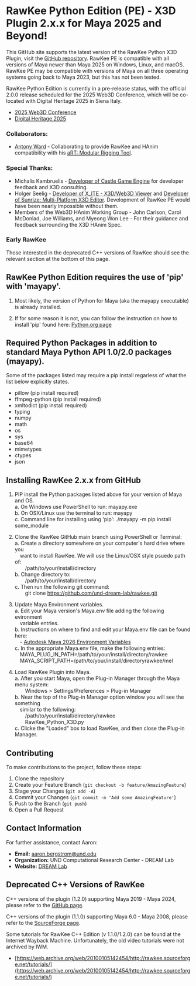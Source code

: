 
# RawKee Python Edition (PE) - X3D Plugin 2.x.x for Maya 2025 and Beyond!

This GitHub site supports the latest version of the RawKee Python X3D Plugin, visit the [GitHub repository](https://github.com/und-dream-lab/rawkee). RawKee PE is compatible with all versions of Maya newer than Maya 2025 on Windows, Linux, and macOS. RawKee PE may be compatible with versions of Maya on all three operating systems going back to Maya 2023, but this has not been tested.

RawKee Python Edition is currently in a pre-release status, with the official 2.0.0 release scheduled for the 2025 Web3D Conference, which will be co-located with Digital Heritage 2025 in Siena Italy.
- [2025 Web3D Conference](https://web3d.siggraph.org/2025/)
- [Digital Heritage 2025](https://digitalheritage2025.unisi.it/)

### Collaborators:
- [Antony Ward](https://www.antcgi.com/about) - Collaborating to provide RawKee and HAnim compatibility with his [aRT: Modular Rigging Tool](https://www.antcgi.com/store/p/art-modular-rigging-tool).

### Special Thanks:
- Michalis Kambruelis - [Developer of Castle Game Engine](https://castle-engine.io/) for developer feedback and X3D consulting.
- Holger Seelig - [Developer of X_ITE - X3D/Web3D Viewer](https://create3000.github.io/x_ite/) and [Developer of Sunrize: Multi-Platform X3D Editor](https://create3000.github.io/sunrize/). Development of RawKee PE would have been nearly impossible without them.
- Members of the Web3D HAnim Working Group - John Carlson, Carol McDonlad, Joe Williams, and Myeong Won Lee - For their guidance and feedback surrounding the X3D HAnim Spec.

### Early RawKee
Those interested in the deprecated C++ versions of RawKee should see the relevant section at the bottom of this page.


## RawKee Python Edition requires the use of 'pip' with 'mayapy'.

1. Most likely, the version of Python for Maya (aka the mayapy executable) is already installed.

2. If for some reason it is not, you can follow the instruction on how to install 'pip' found here:
   [Python.org page](https://pip.pypa.io/en/stable/installation/)
   

## Required Python Packages in addition to standard Maya Python API 1.0/2.0 packages (mayapy).

Some of the packages listed may require a pip install regarless of what the list below explicitly states.
- pillow        (pip install required)
- ffmpeg-python (pip install required)
- xmltodict     (pip install required)
- typing
- numpy
- math
- os
- sys
- base64
- mimetypes
- ctypes
- json 


## Installing RawKee 2.x.x from GitHub

1. PIP install the Python packages listed above for your version of Maya and OS.<br>
    a. On Windows use PowerShell to run:          mayapy.exe<br>
    b. On OSX/Linux use the terminal to run:      mayapy<br>
    c. Command line for installing using 'pip': ./mayapy -m pip install some_module

2. Clone the RawKee GitHub main branch using PowerShell or Terminal:<br>
    a. Create a directory somewhere on your computer's hard drive where you<br>
    &emsp;want to install RawKee. We will use the Linux/OSX style psuedo path of:<br>
    &emsp;&emsp;/path/to/your/install/directory<br>
    b. Change directory to:<br>
    &emsp;&emsp;/path/to/your/install/directory<br>
    c. Then run the following git command:<br>
    &emsp;&emsp;git clone https://github.com/und-dream-lab/rawkee.git

3. Update Maya Environment variables.<br>
    a. Edit your Maya version's Maya.env file adding the following evironment<br>
    &emsp;variable entries.<br>
    b. Instructions on where to find and edit your Maya.env file can be found here:<br>
    &emsp;- [Autodesk Maya 2026 Environment Variables](https://help.autodesk.com/view/MAYAUL/2026/ENU/?guid=GUID-925EB3B5-1839-45ED-AA2E-3184E3A45AC7)<br>
    c. In the appropriate Maya.env file, make the following entries:<br>
    &emsp;MAYA_PLUG_IN_PATH=/path/to/your/install/directory/rawkee<br>
    &emsp;MAYA_SCRIPT_PATH=/path/to/your/install/directoryrawkee/mel

4. Load RawKee Plugin into Maya.<br>
    a. After you start Maya, open the Plug-in Manager through the Maya menu system:<br>
    &emsp;&emsp;Windows > Settings/Preferences > Plug-in Manager<br>
    b. Near the top of the Plug-in Manager option window you will see the something<br>
    &emsp;similar to the following:<br>
    &emsp;&emsp;/path/to/your/install/directory/rawkee<br>
    &emsp;&emsp;RawKee_Python_X3D.py<br>
    c. Clicke the "Loaded" box to load RawKee, and then close the Plug-in Manager.<br>


## Contributing

To make contributions to the project, follow these steps:
1. Clone the repository
2. Create your Feature Branch (`git checkout -b feature/AmazingFeature`)
3. Stage your Changes (`git add -A`)
4. Commit your Changes (`git commit -m 'Add some AmazingFeature'`)
5. Push to the Branch (`git push`)
6. Open a Pull Request

## Contact Information
For further assistance, contact Aaron:
- **Email:** aaron.bergstrom@und.edu
- **Organization:** UND Computational Research Center - DREAM Lab
- **Website:** [DREAM Lab](https://dream.crc.und.edu/)


## Deprecated C++ Versions of RawKee

C++ versions of the plugin (1.2.0) supporting Maya 2019 - Maya 2024, please refer to the [GitHub page](https://github.com/und-dream-lab/rawkee/tree/v1.2.0).

C++ versions of the plugin (1.1.0) supporting Maya 6.0 - Maya 2008, please refer to the [SourceForge page](https://sourceforge.net/projects/rawkee/).

Some tutorials for RawKee C++ Edition (v 1.1.0/1.2.0) can be found at the Internet Wayback Machine. Unfortunately, the old video tutorials were not archived by IWM.

- [https://web.archive.org/web/20100105142454/http://rawkee.sourceforge.net/tutorials/](https://web.archive.org/web/20100105142454/http://rawkee.sourceforge.net/tutorials/)